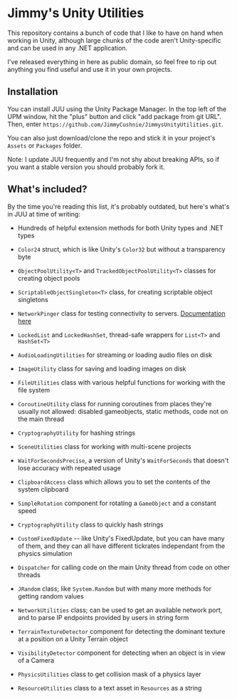 # Jimmy's Unity Utilities
This repository contains a bunch of code that I like to have on hand when working in Unity, although large chunks of the code aren't Unity-specific and can be used in any .NET application.

I've released everything in here as public domain, so feel free to rip out anything you find useful and use it in your own projects.

## Installation

You can install JUU using the Unity Package Manager. In the top left of the UPM window, hit the "plus" button and click "add package from git URL". Then, enter `https://github.com/JimmyCushnie/JimmysUnityUtilities.git`.

You can also just download/clone the repo and stick it in your project's `Assets` or `Packages` folder.

Note: I update JUU frequently and I'm not shy about breaking APIs, so if you want a stable version you should probably fork it.

## What's included?

By the time you're reading this list, it's probably outdated, but here's what's in JUU at time of writing:

* Hundreds of helpful extension methods for both Unity types and .NET types

* `Color24` struct, which is like Unity's `Color32` but without a transparency byte
* `ObjectPoolUtility<T>` and `TrackedObjectPoolUtility<T>` classes for creating object pools
* `ScriptableObjectSingleton<T>` class, for creating scriptable object singletons
* `NetworkPinger` class for testing connectivity to servers. [Documentation here](https://github.com/JimmyCushnie/JimmysUnityUtilities/wiki/NetworkPinger)
* `LockedList`  and `LockedHashSet`, thread-safe wrappers for `List<T>` and `HashSet<T>` 
* `AudioLoadingUtilities` for streaming or loading audio files on disk
* `ImageUtility` class for saving and loading images on disk
* `FileUtilities` class with various helpful functions for working with the file system
* `CoroutineUtility` class for running coroutines from places they're usually not allowed: disabled gameobjects, static methods, code not on the main thread
* `CryptographyUtility` for hashing strings
* `SceneUtilities` class for working with multi-scene projects
* `WaitForSecondsPrecise`, a version of Unity's `WaitForSeconds` that doesn't lose accuracy with repeated usage
* `ClipboardAccess` class which allows you to set the contents of the system clipboard
* `SimpleRotation` component for rotating a  `GameObject` and a constant speed
* `CryptographyUtility` class to quickly hash strings
* `CustomFixedUpdate` -- like Unity's FixedUpdate, but you can have many of them, and they can all have different tickrates independant from the physics simulation
* `Dispatcher` for calling code on the main Unity thread from code on other threads
* `JRandom` class; like `System.Random` but with many more methods for getting random values
* `NetworkUtilities` class; can be used to get an available network port, and to parse IP endpoints provided by users in string form
* `TerrainTextureDetector` component for detecting the dominant texture at a position on a Unity Terrain object
* `VisibilityDetector` component for detecting when an object is in view of a Camera
* `PhysicsUtilities` class to get collision mask of a physics layer
* `ResourceUtilities` class to a text asset in `Resources` as a string


